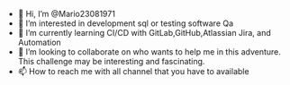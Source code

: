 - 👋 Hi, I’m @Mario23081971
- 👀 I’m interested in development sql or testing software Qa
- 🌱 I’m currently learning CI/CD with GitLab,GitHub,Atlassian Jira, and Automation 
- 💞️ I’m looking to collaborate on who wants to help me in this adventure. This challenge may be interesting and fascinating.
- 📫 How to reach me with all channel that you have to available

<!---
Mario23081971/Mario23081971 is a ✨ special ✨ repository because its `README.md` (this file) appears on your GitHub profile.
You can click the Preview link to take a look at your changes.
--->

